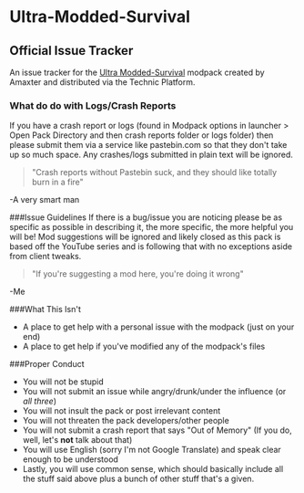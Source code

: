 # Ultra-Modded-Survival
## Official Issue Tracker

An issue tracker for the [Ultra Modded-Survival](http://www.technicpack.net/modpack/ultra-modded-survival-101.698929) modpack created by Amaxter and distributed via the Technic Platform.

### What do do with Logs/Crash Reports
If you have a crash report or logs (found in Modpack options in launcher > Open Pack Directory and then crash reports folder or logs folder) then please submit them via a service like pastebin.com so that they don't take up so much space. Any crashes/logs submitted in plain text will be ignored.

> "Crash reports without Pastebin suck, and they should like totally burn in a fire"

-A very smart man

###Issue Guidelines
If there is a bug/issue you are noticing please be as specific as possible in describing it, the more specific, the more helpful you will be! Mod suggestions will be ignored and likely closed as this pack is based off the YouTube series and is following that with no exceptions aside from client tweaks. 

> "If you're suggesting a mod here, you're doing it wrong"

-Me

###What This Isn't
- A place to get help with a personal issue with the modpack (just on your end)
- A place to get help if you've modified any of the modpack's files

###Proper Conduct
- You will not be stupid
- You will not submit an issue while angry/drunk/under the influence (or *all three*)
- You will not insult the pack or post irrelevant content
- You will not threaten the pack developers/other people
- You will not submit a crash report that says "Out of Memory" (If you do, well, let's **not** talk about that)
- You will use English (sorry I'm not Google Translate) and speak clear enough to be understood
- Lastly, you will use common sense, which should basically include all the stuff said above plus a bunch of other stuff that's a given.
